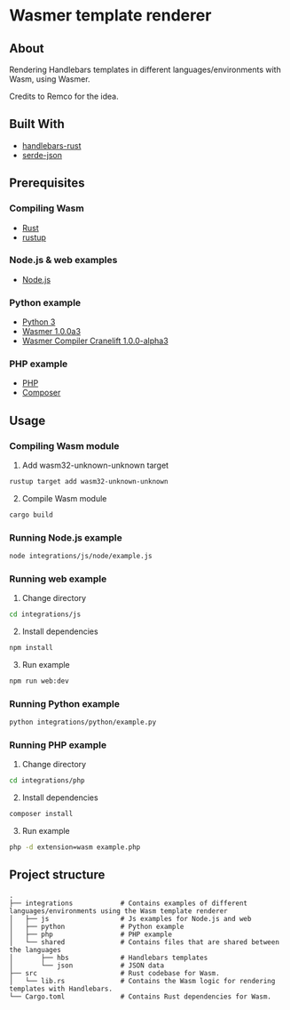 # Wasmer template renderer

## About

Rendering Handlebars templates in different languages/environments with Wasm, using Wasmer. 

Credits to Remco for the idea.

## Built With
* [handlebars-rust](https://github.com/sunng87/handlebars-rust)
* [serde-json](https://github.com/serde-rs/json)

## Prerequisites

### Compiling Wasm
* [Rust](https://www.rust-lang.org/tools/install)
* [rustup](https://rustup.rs/)

### Node.js & web examples
* [Node.js](https://nodejs.org/en/)

### Python example
* [Python 3](https://www.python.org/downloads/)
* [Wasmer 1.0.0a3](https://pypi.org/project/wasmer/1.0.0a3/)
* [Wasmer Compiler Cranelift 1.0.0-alpha3](https://pypi.org/project/wasmer-compiler-cranelift/1.0.0-alpha3/)

### PHP example
* [PHP](https://www.php.net/downloads)
* [Composer](https://getcomposer.org/download/)

## Usage

### Compiling Wasm module
1. Add wasm32-unknown-unknown target
```sh
rustup target add wasm32-unknown-unknown
```

2. Compile Wasm module
```sh
cargo build
```

### Running Node.js example
```sh
node integrations/js/node/example.js
```

### Running web example
1. Change directory
```sh
cd integrations/js
```

2. Install dependencies 
```sh
npm install
```

3. Run example
```sh
npm run web:dev
```

### Running Python example
```sh
python integrations/python/example.py
```

### Running PHP example
1. Change directory
```sh
cd integrations/php
```

2. Install dependencies 
```sh
composer install
```

3. Run example
```sh
php -d extension=wasm example.php
```

## Project structure
    .
    ├── integrations            # Contains examples of different languages/environments using the Wasm template renderer
    │   ├── js                  # Js examples for Node.js and web
    │   ├── python              # Python example
    │   ├── php                 # PHP example
    │   └── shared              # Contains files that are shared between the languages
    │       ├── hbs             # Handlebars templates
    │       └── json            # JSON data
    ├── src                     # Rust codebase for Wasm.
    │   └── lib.rs              # Contains the Wasm logic for rendering templates with Handlebars.
    └── Cargo.toml              # Contains Rust dependencies for Wasm.
